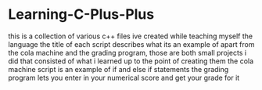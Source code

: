 # Learning-C-Plus-Plus
this is a collection of various c++ files ive created while teaching myself the language
the title of each script describes what its an example of apart from the cola machine and the grading program, those are both small projects i did that consisted of what i learned up to the point of creating them
the cola machine script is an example of if and else if statements
the grading program lets you enter in your numerical score and get your grade for it
